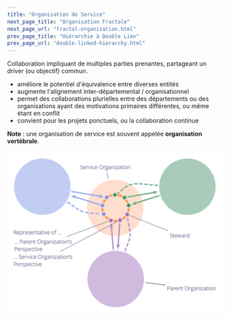 ```yaml
---
title: "Organisation de Service"
next_page_title: "Organisation Fractale"
next_page_url: "fractal-organization.html"
prev_page_title: "Hiérarchie à Double Lien"
prev_page_url: "double-linked-hierarchy.html"
---
```



<div class="card summary"><div class="card-body">Collaboration impliquant de multiples parties prenantes, partageant un driver (ou objectif) commun.
</div></div>

- améliore le potentiel d'équivalence entre diverses entités
- augmente l'alignement inter-départemental / organisationnel
- permet des collaborations plurielles entre des départements ou des organisations ayant des  motivations primaires différentes, ou même étant en conflit
- convient pour les projets ponctuels, ou la collaboration continue

**Note** : une organisation de service est souvent appelée **organisation vertébrale**.

![Organisation de Service](img/structural-patterns/service-organization-text.png)
